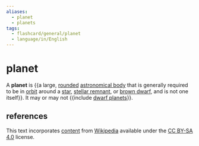 ```yaml
---
aliases:
  - planet
  - planets
tags:
  - flashcard/general/planet
  - language/in/English
---
```


# planet

A __planet__ is {{a large, [rounded](hydrostatic%20equilibrium.md) [astronomical body](astronomical%20object.md) that is generally required to be in [orbit](orbit.md) around a [star](star.md), [stellar remnant](compact%20object.md), or [brown dwarf](brown%20dwarf.md), and is not one itself}}. It may or may not {{include [dwarf planets](dwarf%20planet.md)}}. <!--SR:!2024-06-30,4,270!2024-06-30,4,270-->

## references

This text incorporates [content](https://en.wikipedia.org/wiki/planet) from [Wikipedia](Wikipedia.md) available under the [CC BY-SA 4.0](https://creativecommons.org/licenses/by-sa/4.0/) license.

